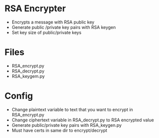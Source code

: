 
RSA Encrypter
=======================
- Encrypts a message with RSA public key
- Generate public /private key pairs with RSA keygen
- Set key size of public/private keys 

# Files
- RSA_encrypt.py
- RSA_decrypt.py
- RSA_keygem.py

# Config
 - Change plaintext variable to text that you want to encrypt in RSA_encrypt.py
 - Change ciphertext variable in RSA_decrypt.py to RSA encrypted value
 - Generate public/private key pairs with RSA_keygen.py
 - Must have certs in same dir to encrypt/decrypt
